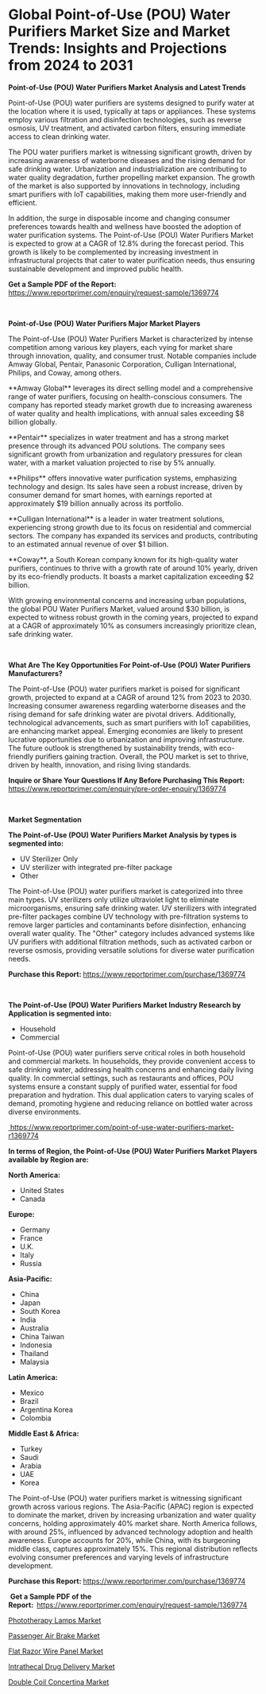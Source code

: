 <p><h1>Global Point-of-Use (POU) Water Purifiers Market Size and Market Trends: Insights and Projections from 2024 to 2031</h1></p><p><strong>Point-of-Use (POU) Water Purifiers Market Analysis and Latest Trends</strong></p>
<p><p>Point-of-Use (POU) water purifiers are systems designed to purify water at the location where it is used, typically at taps or appliances. These systems employ various filtration and disinfection technologies, such as reverse osmosis, UV treatment, and activated carbon filters, ensuring immediate access to clean drinking water. </p><p>The POU water purifiers market is witnessing significant growth, driven by increasing awareness of waterborne diseases and the rising demand for safe drinking water. Urbanization and industrialization are contributing to water quality degradation, further propelling market expansion. The growth of the market is also supported by innovations in technology, including smart purifiers with IoT capabilities, making them more user-friendly and efficient.</p><p>In addition, the surge in disposable income and changing consumer preferences towards health and wellness have boosted the adoption of water purification systems. The Point-of-Use (POU) Water Purifiers Market is expected to grow at a CAGR of 12.8% during the forecast period. This growth is likely to be complemented by increasing investment in infrastructural projects that cater to water purification needs, thus ensuring sustainable development and improved public health.</p></p>
<p><strong>Get a Sample PDF of the Report:&nbsp;</strong> <a href="https://www.reportprimer.com/enquiry/request-sample/1369774">https://www.reportprimer.com/enquiry/request-sample/1369774</a></p>
<p>&nbsp;</p>
<p><strong>Point-of-Use (POU) Water Purifiers Major Market Players</strong></p>
<p><p>The Point-of-Use (POU) Water Purifiers Market is characterized by intense competition among various key players, each vying for market share through innovation, quality, and consumer trust. Notable companies include Amway Global, Pentair, Panasonic Corporation, Culligan International, Philips, and Coway, among others.</p><p>**Amway Global** leverages its direct selling model and a comprehensive range of water purifiers, focusing on health-conscious consumers. The company has reported steady market growth due to increasing awareness of water quality and health implications, with annual sales exceeding $8 billion globally.</p><p>**Pentair** specializes in water treatment and has a strong market presence through its advanced POU solutions. The company sees significant growth from urbanization and regulatory pressures for clean water, with a market valuation projected to rise by 5% annually.</p><p>**Philips** offers innovative water purification systems, emphasizing technology and design. Its sales have seen a robust increase, driven by consumer demand for smart homes, with earnings reported at approximately $19 billion annually across its portfolio.</p><p>**Culligan International** is a leader in water treatment solutions, experiencing strong growth due to its focus on residential and commercial sectors. The company has expanded its services and products, contributing to an estimated annual revenue of over $1 billion.</p><p>**Coway**, a South Korean company known for its high-quality water purifiers, continues to thrive with a growth rate of around 10% yearly, driven by its eco-friendly products. It boasts a market capitalization exceeding $2 billion.</p><p>With growing environmental concerns and increasing urban populations, the global POU Water Purifiers Market, valued around $30 billion, is expected to witness robust growth in the coming years, projected to expand at a CAGR of approximately 10% as consumers increasingly prioritize clean, safe drinking water.</p></p>
<p>&nbsp;</p>
<p><strong>What Are The Key Opportunities For Point-of-Use (POU) Water Purifiers Manufacturers?</strong></p>
<p><p>The Point-of-Use (POU) water purifiers market is poised for significant growth, projected to expand at a CAGR of around 12% from 2023 to 2030. Increasing consumer awareness regarding waterborne diseases and the rising demand for safe drinking water are pivotal drivers. Additionally, technological advancements, such as smart purifiers with IoT capabilities, are enhancing market appeal. Emerging economies are likely to present lucrative opportunities due to urbanization and improving infrastructure. The future outlook is strengthened by sustainability trends, with eco-friendly purifiers gaining traction. Overall, the POU market is set to thrive, driven by health, innovation, and rising living standards.</p></p>
<p><strong>Inquire or Share Your Questions If Any Before Purchasing This Report:</strong> <a href="https://www.reportprimer.com/enquiry/pre-order-enquiry/1369774">https://www.reportprimer.com/enquiry/pre-order-enquiry/1369774</a></p>
<p>&nbsp;</p>
<p><strong>Market Segmentation</strong></p>
<p><strong>The Point-of-Use (POU) Water Purifiers Market Analysis by types is segmented into:</strong></p>
<p><ul><li>UV Sterilizer Only</li><li>UV sterilizer with integrated pre-filter package</li><li>Other</li></ul></p>
<p><p>The Point-of-Use (POU) water purifiers market is categorized into three main types. UV sterilizers only utilize ultraviolet light to eliminate microorganisms, ensuring safe drinking water. UV sterilizers with integrated pre-filter packages combine UV technology with pre-filtration systems to remove larger particles and contaminants before disinfection, enhancing overall water quality. The "Other" category includes advanced systems like UV purifiers with additional filtration methods, such as activated carbon or reverse osmosis, providing versatile solutions for diverse water purification needs.</p></p>
<p><strong>Purchase this Report:&nbsp;</strong><a href="https://www.reportprimer.com/purchase/1369774">https://www.reportprimer.com/purchase/1369774</a></p>
<p>&nbsp;</p>
<p><strong>The Point-of-Use (POU) Water Purifiers Market Industry Research by Application is segmented into:</strong></p>
<p><ul><li>Household</li><li>Commercial</li></ul></p>
<p><p>Point-of-Use (POU) water purifiers serve critical roles in both household and commercial markets. In households, they provide convenient access to safe drinking water, addressing health concerns and enhancing daily living quality. In commercial settings, such as restaurants and offices, POU systems ensure a constant supply of purified water, essential for food preparation and hydration. This dual application caters to varying scales of demand, promoting hygiene and reducing reliance on bottled water across diverse environments.</p></p>
<p><a href="https://www.reportprimer.com/point-of-use-water-purifiers-market-r1369774">&nbsp;https://www.reportprimer.com/point-of-use-water-purifiers-market-r1369774</a></p>
<p><strong>In terms of Region, the Point-of-Use (POU) Water Purifiers Market Players available by Region are:</strong></p>
<p>
    <p> <strong> North America: </strong>
        <ul>
            <li>United States</li>
            <li>Canada</li>
        </ul>
        </p> 
    <p> <strong> Europe: </strong>
        <ul>
            <li>Germany</li>
            <li>France</li>
            <li>U.K.</li>
            <li>Italy</li>
            <li>Russia</li>
        </ul>
        </p> 
    <p> <strong> Asia-Pacific: </strong>
        <ul>
            <li>China</li>
            <li>Japan</li>
            <li>South Korea</li>
            <li>India</li>
            <li>Australia</li>
            <li>China Taiwan</li>
            <li>Indonesia</li>
            <li>Thailand</li>
            <li>Malaysia</li>
        </ul>
        </p> 
    <p> <strong> Latin America: </strong>
        <ul>
            <li>Mexico</li>
            <li>Brazil</li>
            <li>Argentina Korea</li>
            <li>Colombia</li>
        </ul>
        </p> 
    <p> <strong> Middle East & Africa: </strong>
        <ul>
            <li>Turkey</li>
            <li>Saudi</li>
            <li>Arabia</li>
            <li>UAE</li>
            <li>Korea</li>
        </ul>
    </p>
    </p>
<p><p>The Point-of-Use (POU) water purifiers market is witnessing significant growth across various regions. The Asia-Pacific (APAC) region is expected to dominate the market, driven by increasing urbanization and water quality concerns, holding approximately 40% market share. North America follows, with around 25%, influenced by advanced technology adoption and health awareness. Europe accounts for 20%, while China, with its burgeoning middle class, captures approximately 15%. This regional distribution reflects evolving consumer preferences and varying levels of infrastructure development.</p></p>
<p><strong>Purchase this Report: </strong><a href="https://www.reportprimer.com/purchase/1369774">https://www.reportprimer.com/purchase/1369774</a></p>
<p>&nbsp;<strong>Get a Sample PDF of the Report:&nbsp;&nbsp;</strong><a href="https://www.reportprimer.com/enquiry/request-sample/1369774">https://www.reportprimer.com/enquiry/request-sample/1369774</a></p>
<p><strong></strong></p>
<p><p><a href="https://www.linkedin.com/pulse/phototherapy-lamps-market-revolution-2024-2031-trends-shaping-gps9c">Phototherapy Lamps Market</a></p><p><a href="https://medium.com/@ryanmarc1930/passenger-air-brake-market-size-is-growing-at-cagr-of-9-1-7ca685c79f32?postPublishedType=repub">Passenger Air Brake Market</a></p><p><a href="https://issuu.com/reportprime-2/docs/flat-razor-wire-panel-market-size-2_a0437468b74bd1">Flat Razor Wire Panel Market</a></p><p><a href="https://medium.com/@ryanmarc1930/intrathecal-drug-delivery-market-outlook-market-share-analysis-growth-trends-market-forecasts-48ff818c5312">Intrathecal Drug Delivery Market</a></p><p><a href="https://issuu.com/reportprime-2/docs/double-coil-concertina-market-size-_6b128ba63c6d70">Double Coil Concertina Market</a></p></p>